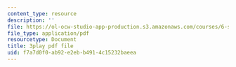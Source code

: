 ```yaml
---
content_type: resource
description: ''
file: https://ol-ocw-studio-app-production.s3.amazonaws.com/courses/6-s095-programming-for-the-puzzled-january-iap-2018/f7a7d0f0ab92e2ebb4914c15232baeea_zDHhHPZm2rc.pdf
file_type: application/pdf
resourcetype: Document
title: 3play pdf file
uid: f7a7d0f0-ab92-e2eb-b491-4c15232baeea
---
```

